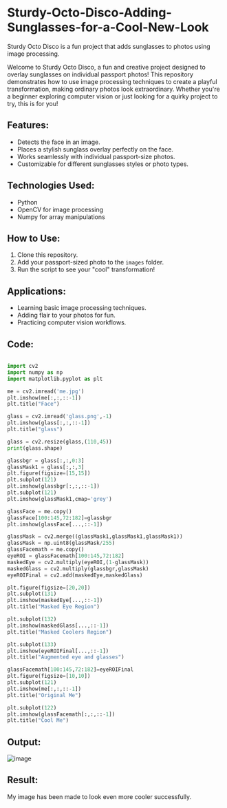 # Sturdy-Octo-Disco-Adding-Sunglasses-for-a-Cool-New-Look

Sturdy Octo Disco is a fun project that adds sunglasses to photos using image processing.

Welcome to Sturdy Octo Disco, a fun and creative project designed to overlay sunglasses on individual passport photos! This repository demonstrates how to use image processing techniques to create a playful transformation, making ordinary photos look extraordinary. Whether you're a beginner exploring computer vision or just looking for a quirky project to try, this is for you!

## Features:
- Detects the face in an image.
- Places a stylish sunglass overlay perfectly on the face.
- Works seamlessly with individual passport-size photos.
- Customizable for different sunglasses styles or photo types.

## Technologies Used:
- Python
- OpenCV for image processing
- Numpy for array manipulations

## How to Use:
1. Clone this repository.
2. Add your passport-sized photo to the `images` folder.
3. Run the script to see your "cool" transformation!

## Applications:
- Learning basic image processing techniques.
- Adding flair to your photos for fun.
- Practicing computer vision workflows.

## Code:

```python

import cv2
import numpy as np
import matplotlib.pyplot as plt

me = cv2.imread('me.jpg')
plt.imshow(me[:,:,::-1])
plt.title("Face")

glass = cv2.imread('glass.png',-1)
plt.imshow(glass[:,:,::-1])
plt.title("glass")

glass = cv2.resize(glass,(110,45))
print(glass.shape)

glassbgr = glass[:,:,0:3]
glassMask1 = glass[:,:,3]
plt.figure(figsize=[15,15])
plt.subplot(121)
plt.imshow(glassbgr[:,:,::-1])
plt.subplot(121)
plt.imshow(glassMask1,cmap='grey')

glassFace = me.copy()
glassFace[100:145,72:182]=glassbgr
plt.imshow(glassFace[...,::-1])

glassMask = cv2.merge((glassMask1,glassMask1,glassMask1))
glassMask = np.uint8(glassMask/255)
glassFacemath = me.copy()
eyeROI = glassFacemath[100:145,72:182]
maskedEye = cv2.multiply(eyeROI,(1-glassMask))
maskedGlass = cv2.multiply(glassbgr,glassMask)
eyeROIFinal = cv2.add(maskedEye,maskedGlass)

plt.figure(figsize=[20,20])
plt.subplot(131)
plt.imshow(maskedEye[...,::-1])
plt.title("Masked Eye Region")

plt.subplot(132)
plt.imshow(maskedGlass[...,::-1])
plt.title("Masked Coolers Region")

plt.subplot(133)
plt.imshow(eyeROIFinal[...,::-1])
plt.title("Augmented eye and glasses")

glassFacemath[100:145,72:182]=eyeROIFinal
plt.figure(figsize=[10,10])
plt.subplot(121)
plt.imshow(me[:,:,::-1])
plt.title("Original Me")

plt.subplot(122)
plt.imshow(glassFacemath[:,:,::-1])
plt.title("Cool Me")

```

## Output:
![image](https://github.com/user-attachments/assets/b13e88d7-3c37-40c6-8ef7-5283551f9081)

## Result:
My image has been made to look even more cooler successfully.

